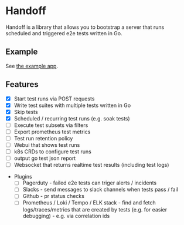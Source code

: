 # Handoff

Handoff is a library that allows you to bootstrap a server that runs scheduled and triggered e2e tests written in Go.


## Example

See [the example app](./cmd/example/main.go).

## Features

- [x] Start test runs via POST requests
- [x] Write test suites with multiple tests written in Go
- [x] Skip tests
- [x] Scheduled / recurring test runs (e.g. soak tests)
- [ ] Execute test subsets via filters
- [ ] Export prometheus test metrics
- [ ] Test run retention policy
- [ ] Webui that shows test runs
- [ ] k8s CRDs to configure test runs
- [ ] output go test json report
- [ ] Websocket that returns realtime test results (including test logs)
- Plugins
  - [ ] Pagerduty - failed e2e tests can triger alerts / incidents
  - [ ] Slacks - send messages to slack channels when tests pass / fail
  - [ ] Github - pr status checks
  - [ ] Prometheus / Loki / Tempo / ELK stack - find and fetch logs/traces/metrics that are created by tests (e.g. for easier debugging) - e.g. via correlation ids
